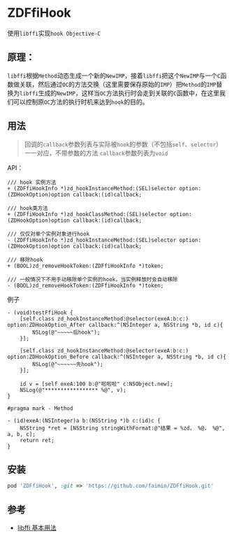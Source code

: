 # ZDFfiHook

使用`libffi`实现`hook Objective-C`


## 原理：

`libffi`根据`Method`动态生成一个新的`NewIMP`，接着`libffi`把这个`NewIMP`与一个`C`函数做关联，然后通过`OC`的方法交换（这里需要保存原始的`IMP`）把`Method`的`IMP`替换为`libffi`生成的`NewIMP`，这样当`OC`方法执行时会走到关联的`C`函数中，在这里我们可以控制原`OC`方法的执行时机来达到`hook`的目的。


## 用法
 
> 回调的`callback`参数列表与实际被`hook`的参数（不包括`self`、`selector`）一一对应，不带参数的方法 `callback`参数列表为`void`



API：

```objc
/// hook 实例方法
+ (ZDFfiHookInfo *)zd_hookInstanceMethod:(SEL)selector option:(ZDHookOption)option callback:(id)callback;

/// hook类方法
+ (ZDFfiHookInfo *)zd_hookClassMethod:(SEL)selector option:(ZDHookOption)option callback:(id)callback;

/// 仅仅对单个实例对象进行hook
- (ZDFfiHookInfo *)zd_hookInstanceMethod:(SEL)selector option:(ZDHookOption)option callback:(id)callback;

/// 移除hook
+ (BOOL)zd_removeHookToken:(ZDFfiHookInfo *)token;

/// 一般情况下不用手动移除单个实例的hook，当实例释放时会自动移除
- (BOOL)zd_removeHookToken:(ZDFfiHookInfo *)token;
```

例子

```objc
- (void)testFfiHook {
    [self.class zd_hookInstanceMethod:@selector(exeA:b:c:) option:ZDHookOption_After callback:^(NSInteger a, NSString *b, id c){
        NSLog(@"~~~~~后hook");
    }];

    [self.class zd_hookInstanceMethod:@selector(exeA:b:c:) option:ZDHookOption_Before callback:^(NSInteger a, NSString *b, id c){
        NSLog(@"~~~~~~先hook");
    }];

    id v = [self exeA:100 b:@"啦啦啦" c:NSObject.new];
    NSLog(@"***************** %@", v);
}

#pragma mark - Method

- (id)exeA:(NSInteger)a b:(NSString *)b c:(id)c {
    NSString *ret = [NSString stringWithFormat:@"结果 = %zd， %@， %@", a, b, c];
    return ret;
}
```



## 安装

```ruby
pod 'ZDFfiHook', :git => 'https://github.com/faimin/ZDFfiHook.git'
```

## 参考

- [libffi 基本用法](https://github.com/faimin/ZDLibffiDemo)


